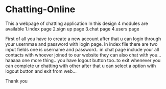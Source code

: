 # Chatting-Online
This a webpage of chatting application 
In this design 4 modules are available 
1.index page
2.sign up page
3.chat page
4.users page

First of all you have to create a new account after that u can login through your usernmae and password with login page.
In index file there are two input fields one is username and password..
in chat page include your all contacts with whoever joined to our website they can also chat with you...
haaaaa
one more thing..
you have logout button too..to exit 
whenever you can complete ur chatting with other after that u can select a option with logout button and exit from web...


Thank you
